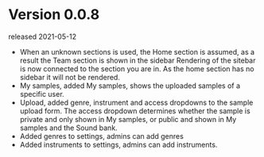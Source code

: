 # Version 0.0.8
released 2021-05-12
- When an unknown sections is used, the Home section is assumed, as a result the Team section is shown in the sidebar
  Rendering of the sitebar is now connected to the section you are in. As the home section has no sidebar it will not
  be rendered.
- My samples, added My samples, shows the uploaded samples of a specific user.
- Upload, added genre, instrument and access dropdowns to the sample upload form.
  The access dropdown determines whether the sample is private and only shown in My samples, or public and shown 
  in My samples and the Sound bank.
- Added genres to settings, admins can add genres
- Added instruments to settings, admins can add instruments.
